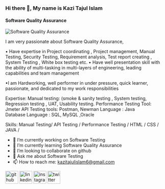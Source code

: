 ### Hi there 👋, My name is Kazi Tajul Islam
#### Software Quality Assurance
![Software Quality Assurance](https://t4.ftcdn.net/jpg/02/78/37/47/360_F_278374738_ypRn0utOVnebuhmpSrDiwkzFsdqEm0aa.jpg)

I am very  passionate about  Software Quality Assurance, 

• Have expertise in Project coordinating , Project management, Manual Testing, Security Testing, Requirement analysis, Test report creating , System Testing , White box  testing etc.
•  Have well presentation skill with the ability of multi-tasking in multi-layers of engineering, leading capabilities and team management

•I am Hardworking, well performer in  under pressure, quick learner, passionate, and dedicated to my work responsibilities

Expertise:
Manual testing: (smoke & sanity testing , System testing, Regression testing , UAT, Usability testing.
Performance Testing Tool: Jmeter
API Testing tools: Postman, Newman
Language : Java         
Database Language  : SQL, MySQL ,Oracle

Skills: Manual Testing/ API Testing / Performance Testing / HTML / CSS / JAVA /

- 🔭 I’m currently working on Software Testing 
- 🌱 I’m currently learning Software Quality Assurance 
- 👯 I’m looking to collaborate on github 
- 💬 Ask me about Software Testing 
- 📫 How to reach me: kazitajulislam6@gmail.com 


[<img src='https://cdn.jsdelivr.net/npm/simple-icons@3.0.1/icons/github.svg' alt='github' height='40'>](https://github.com/https://github.com/Himu143)  [<img src='https://cdn.jsdelivr.net/npm/simple-icons@3.0.1/icons/linkedin.svg' alt='linkedin' height='40'>](https://www.linkedin.com/in/https://www.linkedin.com/in/kazi-tajul-islam-6535791b6//)  [<img src='https://cdn.jsdelivr.net/npm/simple-icons@3.0.1/icons/instagram.svg' alt='instagram' height='40'>](https://www.instagram.com/https://www.instagram.com/mihirislam//)  [<img src='https://cdn.jsdelivr.net/npm/simple-icons@3.0.1/icons/twitter.svg' alt='twitter' height='40'>](https://twitter.com/kazitajulilslam6)  

